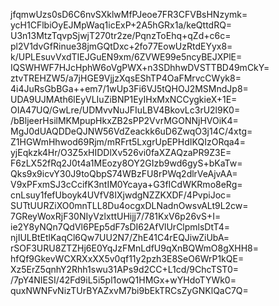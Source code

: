 jfqmwUzs0sD6C6nvSXklwMfPJeoe7FR3CFVBsHNzymk=
ycH1CFlbiOyEJMpWaq1icExP+2A5hGRx1a/keQttdRQ=
U3n13MtzTqvpSjwjT270tr2ze/PqnzToEhq+qZd+c6c=
pl2V1dvGfRinue38jmGQtDxc+2fo77EowUzRtdEYyx8=
k/UPLEsuvVxdTIEJGuEN9xm/6ZVWE99e5ncyBEJXPlE=
IQSWHWF7HJcHphW6oVgPWX+n3SDhhwDVSTTBD49mCkY=
ztvTREHZW5/a7jHGE9VjjzXqsEShTP4OaFMrvcCWyk8=
4i4JuRsGbBGa++em7/1wUp3Fi6VJ5tQHOJ2MSMndJp8=
UDA9UJMAth6lEyVLIuZiBNP1EyIHxMxNCCygkieX+1E=
OIA47UQ/GwLre/UDMvvNuJFIuLBV4BkovLc3rU2l9K0=
/bBljeerHsilMKMpupHkxZB2sPP2VvrMGONNjHVOiK4=
MgJ0dUAQDDeQJNW56VdZeackk6uD6ZwqO3j14C/4xtg=
Z1HGWmHhwod69Rjm/mRFrt5LxgrUpEPHdIKQIzORqa4=
yjEqkzk4Hr/O3Z5xHIDDlXv526vi0faXZAQzaPR9Z3E=
F6zLX52fRq2J0t4a1MEozy8OY2GIzb9wd6gyS+bKaTw=
Qks9x9icvY30J9toQbpS74WBzFU8rPWq2dlrVeAjvAA=
V9xPFxmSJ3cCcifK3ntIM0Ycaya+G3fICdWKRmo8eRg=
cnLsuy1fefUboyk4UVfV8IXjwdgNZZKXDF/4PvpiJoc=
SUTtUURZiXO0mnTLL8Du4ocgxDLNadnOwsvALt9L2cw=
7GReyWoxRjF30NIyVzlxttUHijj7/781KxV6p26vS+I=
ie2Y8yNQn7QdVl6PEp5dF7sDI62AfVlUrClpmlsDtT4=
njIULBtEtlKaqCl6Qw7UU2N7/ZhE41C4rEQJiwZiUbA=
rSOF3URU8ZTZHj6E0YqJzFMnLdfU9qXnBQWmO8gXHH8=
hfQf9GkevWCXRXxXX5v0qf11y2pzh3E8SeO6WrP1kQE=
Xz5ErZ5qnhY2Rhh1swu31APs9d2CC+L1cd/9ChcTST0=
/7pY4NIESI/42Fd9iL5i5pl1owQ1HMGx+wYHdoTYWk0=
quxNWNFvNizTUrBYAZxvM7bi9bEkTRCsZyGNKlQaC7Q=
